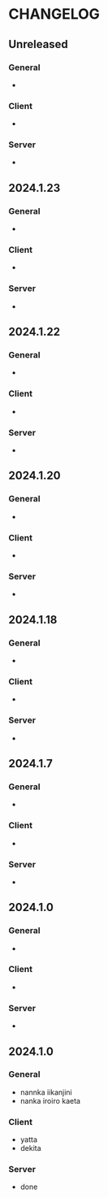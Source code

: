 CHANGELOG
=======================================

## Unreleased

### General
-

### Client
-

### Server
-


## 2024.1.23

### General
-

### Client
-

### Server
-


## 2024.1.22

### General
-

### Client
-

### Server
-


## 2024.1.20

### General
-

### Client
-

### Server
-


## 2024.1.18

### General
-

### Client
-

### Server
-


## 2024.1.7

### General
-

### Client
-

### Server
-


## 2024.1.0

### General
-

### Client
-

### Server
-


## 2024.1.0

### General
- nannka iikanjini
- nanka iroiro kaeta

### Client
- yatta
- dekita

### Server
- done
